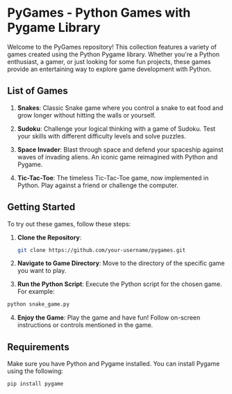 # PyGames - Python Games with Pygame Library

Welcome to the PyGames repository! This collection features a variety of games created using the Python Pygame library. Whether you're a Python enthusiast, a gamer, or just looking for some fun projects, these games provide an entertaining way to explore game development with Python.

## List of Games

1. **Snakes**: Classic Snake game where you control a snake to eat food and grow longer without hitting the walls or yourself.

2. **Sudoku**: Challenge your logical thinking with a game of Sudoku. Test your skills with different difficulty levels and solve puzzles.

3. **Space Invader**: Blast through space and defend your spaceship against waves of invading aliens. An iconic game reimagined with Python and Pygame.

4. **Tic-Tac-Toe**: The timeless Tic-Tac-Toe game, now implemented in Python. Play against a friend or challenge the computer.

## Getting Started

To try out these games, follow these steps:

1. **Clone the Repository**: 
   ```bash
   git clone https://github.com/your-username/pygames.git
2. **Navigate to Game Directory**: Move to the directory of the specific game you want to play.

3. **Run the Python Script**: Execute the Python script for the chosen game. For example:

  ```bash
python snake_game.py
```

4. **Enjoy the Game**: Play the game and have fun! Follow on-screen instructions or controls mentioned in the game.

## Requirements
Make sure you have Python and Pygame installed. You can install Pygame using the following:

```bash
pip install pygame
```